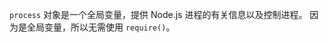 
<!-- introduced_in=v0.10.0 -->
<!-- type=global -->

`process` 对象是一个全局变量，提供 Node.js 进程的有关信息以及控制进程。
因为是全局变量，所以无需使用 `require()`。

